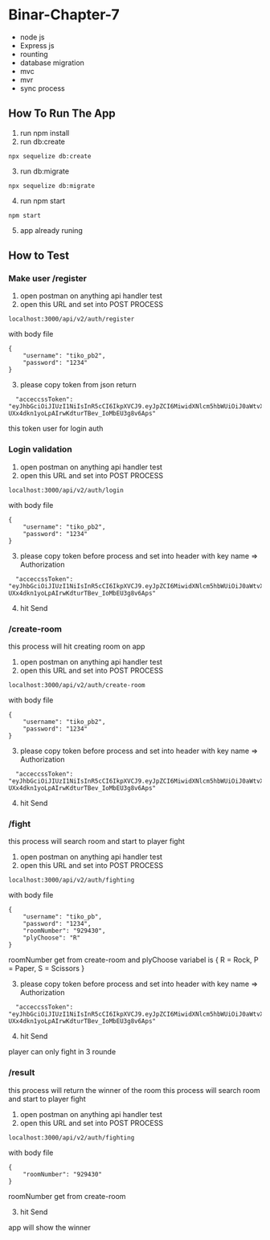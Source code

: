 # Binar-Chapter-7

- node js
- Express js
- rounting
- database migration
- mvc
- mvr
- sync process

## How To Run The App

1. run npm install
2. run db:create

```
npx sequelize db:create
```

3. run db:migrate

```
npx sequelize db:migrate
```

4. run npm start

```
npm start
```

5. app already runing

## How to Test

### Make user /register

1. open postman on anything api handler test
2. open this URL and set into POST PROCESS

```
localhost:3000/api/v2/auth/register
```

with body file

```
{
    "username": "tiko_pb2",
    "password": "1234"
}
```

3. please copy token from json return

```
  "acceccssToken": "eyJhbGciOiJIUzI1NiIsInR5cCI6IkpXVCJ9.eyJpZCI6MiwidXNlcm5hbWUiOiJ0aWtvX3BiMiIsImlhdCI6MTYyODczNzk1OX0._g-UXx4dkn1yoLpAIrwKdturTBev_IoMbEU3g8v6Aps"
```

this token user for login auth

### Login validation

1. open postman on anything api handler test
2. open this URL and set into POST PROCESS

```
localhost:3000/api/v2/auth/login
```

with body file

```
{
    "username": "tiko_pb2",
    "password": "1234"
}
```

3. please copy token before process and set into header with key name => Authorization

```
  "acceccssToken": "eyJhbGciOiJIUzI1NiIsInR5cCI6IkpXVCJ9.eyJpZCI6MiwidXNlcm5hbWUiOiJ0aWtvX3BiMiIsImlhdCI6MTYyODczNzk1OX0._g-UXx4dkn1yoLpAIrwKdturTBev_IoMbEU3g8v6Aps"
```

4. hit Send

### /create-room

this process will hit creating room on app

1. open postman on anything api handler test
2. open this URL and set into POST PROCESS

```
localhost:3000/api/v2/auth/create-room
```

with body file

```
{
    "username": "tiko_pb2",
    "password": "1234"
}
```

3. please copy token before process and set into header with key name => Authorization

```
  "acceccssToken": "eyJhbGciOiJIUzI1NiIsInR5cCI6IkpXVCJ9.eyJpZCI6MiwidXNlcm5hbWUiOiJ0aWtvX3BiMiIsImlhdCI6MTYyODczNzk1OX0._g-UXx4dkn1yoLpAIrwKdturTBev_IoMbEU3g8v6Aps"
```

4. hit Send

### /fight

this process will search room and start to player fight

1. open postman on anything api handler test
2. open this URL and set into POST PROCESS

```
localhost:3000/api/v2/auth/fighting
```

with body file

```
{
    "username": "tiko_pb",
    "password": "1234",
    "roomNumber": "929430",
    "plyChoose": "R"
}
```

roomNumber get from create-room and plyChoose variabel is { R = Rock, P = Paper, S = Scissors }

3. please copy token before process and set into header with key name => Authorization

```
  "acceccssToken": "eyJhbGciOiJIUzI1NiIsInR5cCI6IkpXVCJ9.eyJpZCI6MiwidXNlcm5hbWUiOiJ0aWtvX3BiMiIsImlhdCI6MTYyODczNzk1OX0._g-UXx4dkn1yoLpAIrwKdturTBev_IoMbEU3g8v6Aps"
```

4. hit Send

player can only fight in 3 rounde

### /result

this process will return the winner of the room
this process will search room and start to player fight

1. open postman on anything api handler test
2. open this URL and set into POST PROCESS

```
localhost:3000/api/v2/auth/fighting
```

with body file

```
{
    "roomNumber": "929430"
}
```

roomNumber get from create-room

3. hit Send

app will show the winner
